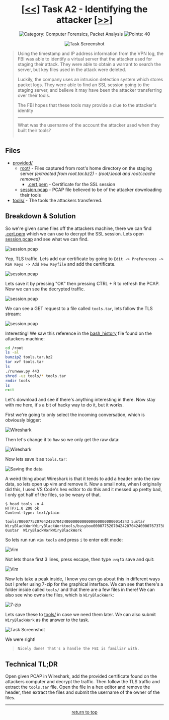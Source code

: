 <!-- HEADER -->
<div align="center">

# [\[<<\]](../TaskA1/) Task A2 - Identifying the attacker [\[>>\]](../TaskB1/)
![Category: Computer Forensics, Packet Analysis](https://img.shields.io/badge/Category-Computer_Forensics,_Packet_Analysis-informational?style=flat-square)
![Points: 40](https://img.shields.io/badge/Points-40-43853D?style=flat-square)

![Task Screenshot](https://i.imgur.com/LARMWNi.png)

</div>

<!-- DESCRIPTION -->
> Using the timestamp and IP address information from the VPN log, the FBI was able to identify a virtual server that the attacker used for staging their attack. They were able to obtain a warrant to search the server, but key files used in the attack were deleted.
> 
> Luckily, the company uses an intrusion detection system which stores packet logs. They were able to find an SSL session going to the staging server, and believe it may have been the attacker transferring over their tools.
> 
> The FBI hopes that these tools may provide a clue to the attacker's identity
> 
> ---
> 
> What was the username of the account the attacker used when they built their tools?
> ```
> ```

## Files
* [provided/](provided/)
	- [root/](provided/root/) - Files captured from root's home directory on the staging server *(extracted from root.tar.bz2)* - *(root/.local and root/.cache removed)*
		- [.cert.pem](provided/root/.cert.pem) - Certificate for the SSL session
	- [session.pcap](provided/session.pcap) - PCAP file believed to be of the attacker downloading their tools
* [tools/](./tools/) - The tools the attackers transferred.

<!-- BREAKDOWN & SOLUTION -->
## Breakdown & Solution

So we're given some files off the attackers machine, there we can find [.cert.pem](provided/root/.cert.pem) which we can use to decrypt the SSL session. Lets open [session.pcap](provided/session.pcap) and see what we can find.

![session.pcap](https://i.imgur.com/tuWK5yf.png)

Yep, TLS traffic. Lets add our certificate by going to `Edit -> Preferences -> RSA Keys -> Add New Keyfile` and add the certificate.

![session.pcap](https://i.imgur.com/SIQ9gns.png)

Lets save it by pressing "OK" then pressing CTRL + R to refresh the PCAP. Now we can see the decrypted traffic.

![session.pcap](https://i.imgur.com/wMsnDfL.png)

We can see a GET request to a file called `tools.tar`, lets follow the TLS stream:

![session.pcap](https://i.imgur.com/narvUKF.png)

Interesting! We saw this reference in the [bash_history](./provided/root/.bash_history) file found on the attackers machine:
```sh
cd /root
ls -al
bunzip2 tools.tar.bz2
tar xvf tools.tar
ls
./runwww.py 443
shred -uz tools/* tools.tar
rmdir tools
ls
exit
```

Let's download and see if there's anything interesting in there. Now stay with me here, it's a bit of hacky way to do it, but it works.

First we're going to only select the incoming conversation, which is obviously bigger:

![Wireshark](https://i.imgur.com/iONFVWB.png)

Then let's change it to `Raw` so we only get the raw data:

![Wireshark](https://i.imgur.com/FDTuE2Y.png)

Now lets save it as `tools.tar`:

![Saving the data](https://i.imgur.com/oGMMek4.png)

A weird thing about Wireshark is that it tends to add a header onto the raw data, so lets open up vim and remove it. Now a small note, when I originally did this, I used VS Code's hex editor to do this and it messed up pretty bad, I only got half of the files, so be weary of that.

```
$ head tools -n 4
HTTP/1.0 200 ok
Content-type: text/plain

tools/0000775207042420704240000000000000000000000014243 5ustar  WiryBlackWorkWiryBlackWorktools/busybox0000775207042420704240000767373000000000000015713 0ustar  WiryBlackWorkWiryBlackWork
```

So lets run run `vim tools` and press `i` to enter edit mode:

![Vim](https://i.imgur.com/ICT4eBS.png)

Not lets those first 3 lines, press escape, then type `:wq` to save and quit:

![Vim](https://i.imgur.com/Nmaf365.png)

Now lets take a peak inside, I know you can go about this in different ways but I prefer using 7-zip for the graphical interface. We can see that there's a folder inside called `tools/` and that there are a few files in there! We can also see who owns the files, which is `WiryBlackWork`:

![7-zip](https://i.imgur.com/mYt76Hh.png)

Lets save these to [tools/](./tools/) in case we need them later. We can also submit `WiryBlackWork` as the answer to the task.

![Task Screenshot](https://i.imgur.com/ahFNdpX.png)

We were right!

> ```
> Nicely done! That's a handle the FBI is familiar with.
> ```

<!-- TL;DR -->
## Technical TL;DR
Open given PCAP in Wireshark, add the provided certificate found on the attackers computer and decrypt the traffic. Then follow the TLS traffic and extract the `tools.tar` file. Open the file in a hex editor and remove the header, then extract the files and submit the username of the owner of the files.

---

<div align="center">

[return to top](#top)

</div>